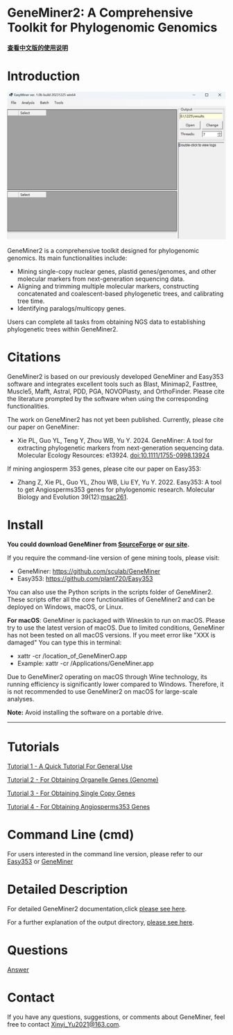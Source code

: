 # GeneMiner2: A Comprehensive Toolkit for Phylogenomic Genomics
**[查看中文版的使用说明](README_zh_cn.md)**

# Introduction
 ![](images/main_page.jpg)

GeneMiner2 is a comprehensive toolkit designed for phylogenomic genomics. Its main functionalities include:
- Mining single-copy nuclear genes, plastid genes/genomes, and other molecular markers from next-generation sequencing data.
- Aligning and trimming multiple molecular markers, constructing concatenated and coalescent-based phylogenetic trees, and calibrating tree time.
- Identifying paralogs/multicopy genes.

Users can complete all tasks from obtaining NGS data to establishing phylogenetic trees within GeneMiner2.
# Citations
GeneMiner2 is based on our previously developed GeneMiner and Easy353 software and integrates excellent tools such as Blast, Minimap2, Fasttree, Muscle5, Mafft, Astral, PDD, PGA, NOVOPlasty, and OrthoFinder. Please cite the literature prompted by the software when using the corresponding functionalities.

The work on GeneMiner2 has not yet been published. Currently, please cite our paper on GeneMiner:
- Xie PL, Guo YL, Teng Y, Zhou WB, Yu Y. 2024. GeneMiner: A tool for extracting phylogenetic markers from next-generation sequencing data. Molecular Ecology Resources: e13924. [doi:10.1111/1755-0998.13924](https://www.researchgate.net/publication/377298770_GeneMiner_A_tool_for_extracting_phylogenetic_markers_from_next-generation_sequencing_data)

If mining angiosperm 353 genes, please cite our paper on Easy353:
- Zhang Z, Xie PL, Guo YL, Zhou WB, Liu EY, Yu Y. 2022. Easy353: A tool to get Angiosperms353 genes for phylogenomic research. Molecular Biology and Evolution 39(12):[msac261](https://academic.oup.com/mbe/article/39/12/msac261/6862883).


# Install
**You could download GeneMiner from [SourceForge](https://sourceforge.net/projects/geneminer/files/) or [our site](http://life-bioinfo.tpddns.cn:8445/database/app/GeneMiner/).**

If you require the command-line version of gene mining tools, please visit:
- GeneMiner: https://github.com/sculab/GeneMiner
- Easy353: https://github.com/plant720/Easy353

You can also use the Python scripts in the scripts folder of GeneMiner2. These scripts offer all the core functionalities of GeneMiner2 and can be deployed on Windows, macOS, or Linux.

**For macOS**: GeneMiner is packaged with Wineskin to run on macOS. Please try to use the latest version of macOS. Due to limited conditions, GeneMiner has not been tested on all macOS versions. If you meet error like "XXX is damaged" You can type this in terminal:
- xattr -cr /location_of_GeneMinerO.app
- Example: xattr -cr /Applications/GeneMiner.app

Due to GeneMiner2 operating on macOS through Wine technology, its running efficiency is significantly lower compared to Windows. Therefore, it is not recommended to use GeneMiner2 on macOS for large-scale analyses.

**Note:** Avoid installing the software on a portable drive.

---


# Tutorials

[Tutorial 1 - A Quick Tutorial For General Use](/DEMO/DEMO1/DEMO1.md)


[Tutorial 2 - For Obtaining Organelle Genes (Genome)](/DEMO/DEMO2/DEMO2.md)

  
[Tutorial 3 - For Obtaining Single Copy Genes](DEMO/DEMO3/DEMO3.md)


[Tutorial 4 - For Obtaining Angiosperms353 Genes](DEMO/DEMO4/DEMO4.md)


# Command Line (cmd)

For users interested in the command line version, please refer to our [Easy353](https://github.com/plant720/Easy353) or [GeneMiner](https://github.com/sculab/GeneMiner)


# Detailed Description

For detailed GeneMiner2 documentation,click [please see here](manual/EN_US/readme_detailed.md).

For a further explanation of the output directory,  [please see here](manual/EN_US/output.md).



# Questions
[Answer](manual/EN_US/FAQ.md)


# Contact
If you have any questions, suggestions, or comments about GeneMiner, feel free to contact Xinyi_Yu2021@163.com.




